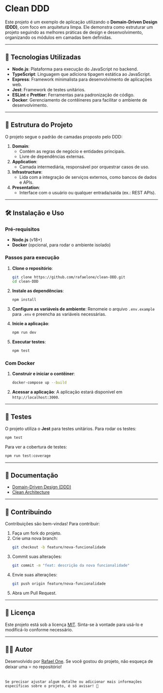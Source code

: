 # Clean DDD

Este projeto é um exemplo de aplicação utilizando o **Domain-Driven Design (DDD)**, com foco em arquitetura limpa. Ele demonstra como estruturar um projeto seguindo as melhores práticas de design e desenvolvimento, organizando os módulos em camadas bem definidas.

---

## 🚀 Tecnologias Utilizadas

- **Node.js**: Plataforma para execução do JavaScript no backend.
- **TypeScript**: Linguagem que adiciona tipagem estática ao JavaScript.
- **Express**: Framework minimalista para desenvolvimento de aplicações web.
- **Jest**: Framework de testes unitários.
- **ESLint** e **Prettier**: Ferramentas para padronização de código.
- **Docker**: Gerenciamento de contêineres para facilitar o ambiente de desenvolvimento.

---

## 📂 Estrutura do Projeto

O projeto segue o padrão de camadas proposto pelo DDD:

1. **Domain**:
   - Contém as regras de negócio e entidades principais.
   - Livre de dependências externas.
2. **Application**:
   - Camada intermediária, responsável por orquestrar casos de uso.
3. **Infrastructure**:
   - Lida com a integração de serviços externos, como bancos de dados e APIs.
4. **Presentation**:
   - Interface com o usuário ou qualquer entrada/saída (ex.: REST APIs).

---

## 🛠️ Instalação e Uso

### Pré-requisitos

- **Node.js** (v18+)
- **Docker** (opcional, para rodar o ambiente isolado)

### Passos para execução

1. **Clone o repositório**:

   ```bash
   git clone https://github.com/rafaelone/clean-DDD.git
   cd clean-DDD
   ```

2. **Instale as dependências**:

   ```bash
   npm install
   ```

3. **Configure as variáveis de ambiente**:
   Renomeie o arquivo `.env.example` para `.env` e preencha as variáveis necessárias.

4. **Inicie a aplicação**:

   ```bash
   npm run dev
   ```

5. **Executar testes**:
   ```bash
   npm test
   ```

### Com Docker

1. **Construir e iniciar o contêiner**:

   ```bash
   docker-compose up --build
   ```

2. **Acessar a aplicação**:
   A aplicação estará disponível em `http://localhost:3000`.

---

## 🧪 Testes

O projeto utiliza o **Jest** para testes unitários. Para rodar os testes:

```bash
npm test
```

Para ver a cobertura de testes:

```bash
npm run test:coverage
```

---

## 📖 Documentação

- [Domain-Driven Design (DDD)](https://www.domainlanguage.com/ddd/)
- [Clean Architecture](https://8thlight.com/blog/uncle-bob/2012/08/13/the-clean-architecture.html)

---

## 🤝 Contribuindo

Contribuições são bem-vindas! Para contribuir:

1. Faça um fork do projeto.
2. Crie uma nova branch:
   ```bash
   git checkout -b feature/nova-funcionalidade
   ```
3. Commit suas alterações:
   ```bash
   git commit -m "feat: descrição da nova funcionalidade"
   ```
4. Envie suas alterações:
   ```bash
   git push origin feature/nova-funcionalidade
   ```
5. Abra um Pull Request.

---

## 📝 Licença

Este projeto está sob a licença [MIT](LICENSE). Sinta-se à vontade para usá-lo e modificá-lo conforme necessário.

---

## 👨‍💻 Autor

Desenvolvido por [Rafael One](https://github.com/rafaelone). Se você gostou do projeto, não esqueça de deixar uma ⭐ no repositório!

```

Se precisar ajustar algum detalhe ou adicionar mais informações específicas sobre o projeto, é só avisar! 🚀
```
